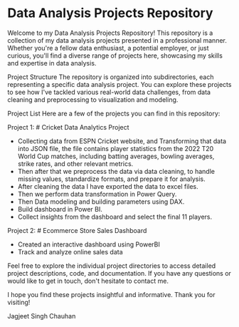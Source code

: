 # Data Analysis Projects Repository
Welcome to my Data Analysis Projects Repository! This repository is a collection of my data analysis projects presented in a professional manner. Whether you're a fellow data enthusiast, a potential employer, or just curious, you'll find a diverse range of projects here, showcasing my skills and expertise in data analysis.

Project Structure
The repository is organized into subdirectories, each representing a specific data analysis project. You can explore these projects to see how I've tackled various real-world data challenges, from data cleaning and preprocessing to visualization and modeling.

Project List
Here are a few of the projects you can find in this repository:

Project 1: # Cricket Data Analytics Project
* Collecting data from ESPN Cricket website, and Transforming that data into JSON file, the file contains player statistics from the 2022 T20 World Cup matches, including batting averages, bowling averages, strike rates, and other relevant metrics.
* Then after that we preprocess the data via data cleaning, to handle missing values, standardize formats, and prepare it for analysis.
* After cleaning the data I have exported the data to excel files.
* Then we perform data transformation in Power Query.
* Then Data modeling and building parameters using DAX.
* Build dashboard in Power BI.
* Collect insights from the dashboard and select the final 11 players.

Project 2: # Ecommerce Store Sales Dashboard
* Created an interactive dashboard using PowerBI
* Track and analyze online sales data
 
Feel free to explore the individual project directories to access detailed project descriptions, code, and documentation. If you have any questions or would like to get in touch, don't hesitate to contact me.

I hope you find these projects insightful and informative. Thank you for visiting!

Jagjeet Singh Chauhan
